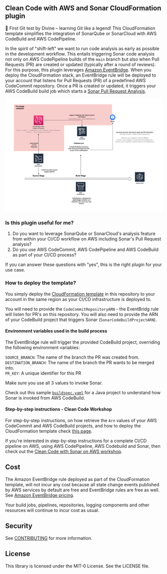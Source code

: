 ## Clean Code with AWS and Sonar CloudFormation plugin
🚀 First Git test by Divine – learning Git like a legend!
This CloudFormation template simplifies the integration of SonarQube or SonarCloud with AWS CodeBuild and AWS CodePipeline.

In the spirit of "shift-left" we want to run code analysis as early as possible in the development workflow. This entails triggering Sonar code analysis not only on AWS CodePipeline builds of the `main` branch but also when Pull Requests (PR) are created or updated (typically after a round of reviews).
For this purpose, this plugin leverages [Amazon EventBridge](https://aws.amazon.com/eventbridge/). When you deploy the CloudFormation stack, an EventBridge rule will be deployed to your account that listens for Pull Requests (PR) of a predefined AWS CodeCommit repository. Once a PR is created or updated, it triggers your AWS CodeBuild build job which starts a [Sonar Pull Request Analysis](https://docs.sonarcloud.io/improving/pull-request-analysis/).

![Overview diagram](./Sonar-CodeBuild-MultiBranchPRFlow.png)

### Is this plugin useful for me?

1. Do you want to leverage SonarQube or SonarCloud's analysis feature from within your CI/CD workflow on AWS including Sonar's Pull Request analysis?
2. Do you use AWS CodeCommit, AWS CodePipeline and AWS CodeBuild as part of your CI/CD process?

If you can answer these questions with "yes", this is the right plugin for your use case.

### How to deploy the template?

You simply deploy the [CloudFormation template](./clean-code-sonar-aws-plugin.json) in this repository to your account in the same region as your CI/CD infrastructure is deployed to.

You will need to provide the `CodeCommitRepositoryARN` - the EventBridg rule will listen for PR's on this repository. You will also need to provide the ARN of your CodeBuild project that triggers Sonar (`SonarCodeBuildProjectARN`).

#### Environment variables used in the build process
The EventBridge rule will trigger the provided CodeBuild project, overriding the following environment variables:

`SOURCE_BRANCH`: The name of the branch the PR was created from. <br>
`DESTINATION_BRANCH`: The name of the branch the PR wants to be merged into. <br>
`PR_KEY`: A unique identifier for this PR <br>

Make sure you use all 3 values to invoke Sonar.

Check out this sample [`buildspec.yaml`](./buildspec.yml#L46) for a Java project to understand how Sonar is invoked from AWS CodeBuild.

#### Step-by-step instructions - Clean Code Workshop
For step-by-step instructions, on how retrieve the `Arn` values of your AWS CodeCommit and AWS CodeBuild projects, and how to deploy the CloudFormation template check [this page](https://catalog.workshops.aws/clean-code/en-US/cicd-pipeline/aws-sonar-plugin#deploy-cloudformation-template).

If you're interested in step-by-step instructions for a complete CI/CD pipeline on AWS, using AWS CodePipeline, AWS Codebuild and Sonar, then check out the [Clean Code with Sonar on AWS workshop](https://catalog.workshops.aws/clean-code/en-US).


## Cost

The Amazon EventBridge rule deployed as part of the CloudFormation template, will not incur any cost because all state change events published by AWS services by default are free and EventBridge rules are free as well. See [Amazon EventBridge pricing](https://aws.amazon.com/eventbridge/pricing/).

Your build jobs, pipelines, repositories, logging components and other resources will continue to incur cost as usual.

## Security

See [CONTRIBUTING](CONTRIBUTING.md#security-issue-notifications) for more information.

## License

This library is licensed under the MIT-0 License. See the LICENSE file.

